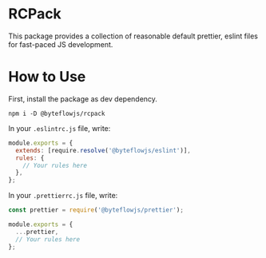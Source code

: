 <!-- @format -->

# RCPack

This package provides a collection of reasonable default prettier, eslint files for fast-paced JS development.

# How to Use

First, install the package as dev dependency.
```
npm i -D @byteflowjs/rcpack
```

In your `.eslintrc.js` file, write:

```js
module.exports = {
  extends: [require.resolve('@byteflowjs/eslint')],
  rules: {
    // Your rules here
  },
};
```

In your `.prettierrc.js` file, write:

```js
const prettier = require('@byteflowjs/prettier');

module.exports = {
  ...prettier,
  // Your rules here
};
```